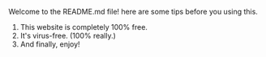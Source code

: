 Welcome to the README.md file! here are some tips before you using this.

1. This website is completely 100% free.
2. It's virus-free. (100% really.)
3.  And finally, enjoy!
